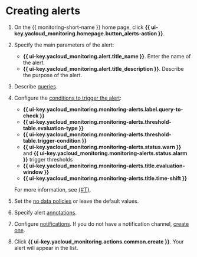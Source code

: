 # Creating alerts

1. On the {{ monitoring-short-name }} home page, click **{{ ui-key.yacloud_monitoring.homepage.button_alerts-action }}**.
1. Specify the main parameters of the alert:

   * **{{ ui-key.yacloud_monitoring.alert.title_name }}**. Enter the name of the alert.
   * **{{ ui-key.yacloud_monitoring.alert.title_description }}**. Describe the purpose of the alert.

1. Describe [queries](../../concepts/alerting/alert.md#queries).
1. Configure the [conditions to trigger the alert](../../concepts/alerting/alert.md#condition):

   * **{{ ui-key.yacloud_monitoring.monitoring-alerts.label.query-to-check }}**
   * **{{ ui-key.yacloud_monitoring.monitoring-alerts.threshold-table.evaluation-type }}**
   * **{{ ui-key.yacloud_monitoring.monitoring-alerts.threshold-table.trigger-condition }}**
   * **{{ ui-key.yacloud_monitoring.monitoring-alerts.status.warn }}** and **{{ ui-key.yacloud_monitoring.monitoring-alerts.status.alarm }}** trigger thresholds
   * **{{ ui-key.yacloud_monitoring.monitoring-alerts.title.evaluation-window }}**
   * **{{ ui-key.yacloud_monitoring.monitoring-alerts.title.time-shift }}**

   For more information, see [{#T}](../../concepts/alerting/alert.md#condition).

1. Set the [no data policies](../../concepts/alerting/alert.md#no-data-policy) or leave the default values.
1. Specify alert [annotations](../../concepts/alerting/annotation.md).
1. Configure [notifications](../../concepts/alerting/notification-channel.md). If you do not have a notification channel, [create one](create-channel.md).
1. Click **{{ ui-key.yacloud_monitoring.actions.common.create }}**. Your alert will appear in the list.
